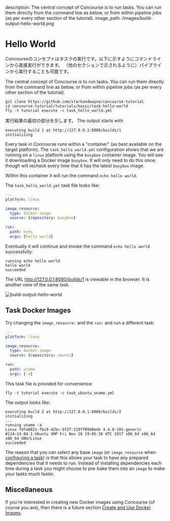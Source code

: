 description: The central concept of Concourse is to run tasks. You can run them directly from the command line as below, or from within pipeline jobs (as per every other section of the tutorial).
image_path: /images/build-output-hello-world.png


# Hello World

Concourseのコンセプトはタスクの実行です。以下に示すようにコマンドラインから直接実行ができます。
（他のセクションで示されるように）パイプラインから実行することも可能です。

The central concept of Concourse is to run tasks. You can run them directly from the command line as below, or from within pipeline jobs (as per every other section of the tutorial).

```
git clone https://github.com/starkandwayne/concourse-tutorial
cd concourse-tutorial/tutorials/basic/task-hello-world
fly -t tutorial execute -c task_hello_world.yml
```

実行結果の最初の部分を示します。
The output starts with

```
executing build 1 at http://127.0.0.1:8080/builds/1
initializing
```

Every task in Concourse runs within a "container" (as best available on the target platform). The `task_hello_world.yml` configuration shows that we are running on a `linux` platform using the `busybox` container image.  You will see it downloading a Docker image `busybox`. It will only need to do this once; though will recheck every time that it has the latest `busybox` image.

Within this container it will run the command `echo hello world`.

The `task_hello_world.yml` task file looks like:

```yaml
---
platform: linux

image_resource:
  type: docker-image
  source: {repository: busybox}

run:
  path: echo
  args: [hello world]
```


Eventually it will continue and invoke the command `echo hello world` successfully:

```
running echo hello world
hello world
succeeded
```

The URL http://127.0.0.1:8080/builds/1 is viewable in the browser. It is another view of the same task.

![build-output-hello-world](/images/build-output-hello-world.png)

## Task Docker Images

Try changing the `image_resource:` and the `run:` and run a different task:

```yaml
---
platform: linux

image_resource:
  type: docker-image
  source: {repository: ubuntu}

run:
  path: uname
  args: [-a]
```

This task file is provided for convenience:

```
fly -t tutorial execute -c task_ubuntu_uname.yml
```

The output looks like:

```
executing build 2 at http://127.0.0.1:8080/builds/2
initializing
...
running uname -a
Linux fdfa0821-fbc9-42bc-5f2f-219ff09d8ede 4.4.0-101-generic #124~14.04.1-Ubuntu SMP Fri Nov 10 19:05:36 UTC 2017 x86_64 x86_64 x86_64 GNU/Linux
succeeded
```

The reason that you can select any base `image` (or `image_resource` when [configuring a task](http://concourse-ci.org/running-tasks.html)) is that this allows your task to have any prepared dependencies that it needs to run. Instead of installing dependencies each time during a task you might choose to pre-bake them into an `image` to make your tasks much faster.

## Miscellaneous

If you're interested in creating new Docker images using Concourse (of course you are), then there is a future section [Create and Use Docker Images](/miscellaneous/docker-images).